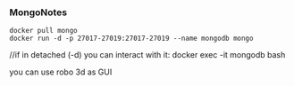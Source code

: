 ### MongoNotes
```
docker pull mongo
docker run -d -p 27017-27019:27017-27019 --name mongodb mongo
```

//if in detached (-d) you can interact with it:
docker exec -it mongodb bash


you can use robo 3d as GUI
